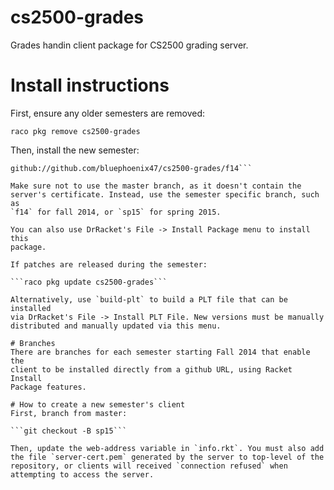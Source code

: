 cs2500-grades
==========

Grades handin client package for CS2500 grading server.

# Install instructions
First, ensure any older semesters are removed:

```raco pkg remove cs2500-grades```

Then, install the new semester:

```raco pkg install
github://github.com/bluephoenix47/cs2500-grades/f14```

Make sure not to use the master branch, as it doesn't contain the
server's certificate. Instead, use the semester specific branch, such as
`f14` for fall 2014, or `sp15` for spring 2015.

You can also use DrRacket's File -> Install Package menu to install this
package.

If patches are released during the semester:

```raco pkg update cs2500-grades```

Alternatively, use `build-plt` to build a PLT file that can be installed
via DrRacket's File -> Install PLT File. New versions must be manually
distributed and manually updated via this menu.

# Branches
There are branches for each semester starting Fall 2014 that enable the
client to be installed directly from a github URL, using Racket Install
Package features.

# How to create a new semester's client
First, branch from master:

```git checkout -B sp15```

Then, update the web-address variable in `info.rkt`. You must also add
the file `server-cert.pem` generated by the server to top-level of the
repository, or clients will received `connection refused` when
attempting to access the server.
